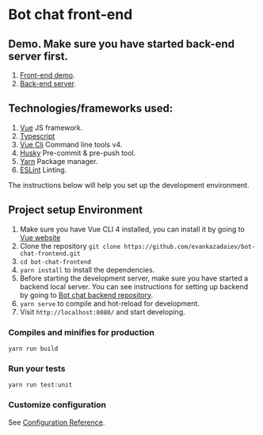 # Bot chat front-end

## Demo. Make sure you have started back-end server first.

1. [Front-end demo](https://vuejs-bot-chat-app-live.herokuapp.com/).
2. [Back-end server](https://vuejs-bot-chat-backend.herokuapp.com/).

## Technologies/frameworks used:

1. [Vue](https://vuejs.org/) JS framework.
1. [Typescript](https://www.typescriptlang.org/)
1. [Vue Cli](https://cli.vuejs.org/) Command line tools v4.
1. [Husky](https://github.com/typicode/husky) Pre-commit & pre-push tool.
1. [Yarn](https://yarnpkg.com/en/) Package manager.
1. [ESLint]() Linting.

The instructions below will help you set up the development environment.

## Project setup Environment

1. Make sure you have Vue CLI 4 installed, you can install it by going to [Vue website](https://cli.vuejs.org/guide/installation.html)
1. Clone the repository `git clone https://github.com/evankazadaiev/bot-chat-frontend.git`
1. `cd bot-chat-frontend`
1. `yarn install` to install the dependencies.
1. Before starting the development server, make sure you have started a backend local server. You can see instructions for setting up backend by going to [Bot chat backend repository](https://github.com/evankazadaiev/bot-chat-backend).
1. `yarn serve` to compile and hot-reload for development.
1. Visit `http://localhost:8080/` and start developing.

### Compiles and minifies for production

```
yarn run build
```

### Run your tests

```
yarn run test:unit
```

### Customize configuration
See [Configuration Reference](https://cli.vuejs.org/config/).
